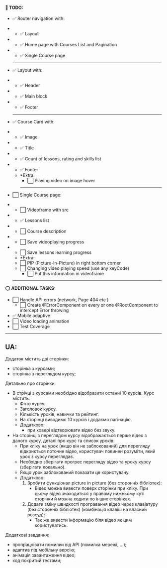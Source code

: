 #### 📝 **TODO**:

- ✅ Router navigation with:
- - ✅ Layout
- - ✅ Home page with Courses List and Pagination
- - ✅ Single Course page
  <hr/>
- ✅ Layout with:
- - ✅ Header
- - ✅ Main block
- - ✅ Footer
  <hr/>
- ✅ Course Card with:
- - ✅ Image
- - ✅ Title
- - ✅ Count of lessons, rating and skills list
- - ✅ Footer
  - \*Extra:
    - ⬜ Playing video on image hover
    <hr/>
- ⬜ Single Course page:
- - ⬜ Videoframe with src
- - ✅ Lessons list
- - ⬜ Course description
- - ⬜ Save videoplaying progress
- - ⬜ Save lessons learning progress
  - \*Extra:
  - ⬜ PIP (Picture-In-Picture) in right bottom corner
  - ⬜ Changing video playing speed (use any keyCode)
    - ⬜ Put this information in videoframe

  <hr/>

⭕ **ADDITIONAL TASKS:**

- ⬜ Handle API errors (network, Page 404 etc )
  - ⬜ Create @ErrorComponent on every or one @RootComponent to intercept Error throwing
- ✅ Mobile adaptive
- ⬜ Video loading animation
- ⬜ Test Coverage

<hr/>

## UA:

Додаток містить дві сторінки:

- сторінка з курсами;
- сторінка з переглядом курсу;

Детально про сторінки:

- В стрічці з курсами необхідно відобразити останні 10 курсів. Курс містить:
  - Фото курсу.
  - Заголовок курсу.
  - Кількість уроків, навички та рейтинг.
  - На сторінці виводимо 10 курсів і додаємо пагінацію.
  - Додатково:
    - при ховері відтворювати відео без звуку.
- На сторінці з переглядом курсу відображається перше відео з даного курсу, деталі про курс та список уроків:
  - При кліку на урок (якщо він не заблокований) для перегляду відкриється поточне відео, користувач повинен розуміти, який урок з курсу переглядає.
  - Необхідно зберігати прогрес перегляду відео та уроку курсу (зберігати локально).
  - Якщо урок заблокований показати це користувачу.
  - Додатково:
    1. Зробити функціонал picture in picture (без сторонніх бібліотек):
       - Відео можна вивести поверх сторінки при кліку. При цьому відео знаходиться у правому нижньому куті сторінки й можна ходити по інших сторінках.
    2. Додати зміну швидкості програвання відео через клавіатуру (без сторонніх бібліотек) (комбінація клавіш на власний розсуд):
       - Так же вивести інформацію біля відео як цим користуватись.

Додаткові завдання:

- пропрацювати помилки від API (помилка мережі, ...);
- адаптив під мобільну версію;
- анімація завантаження відео;
- код покритий тестами;
